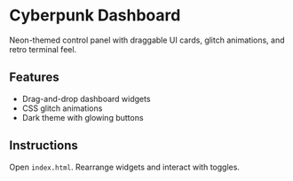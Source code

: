 # Cyberpunk Dashboard

Neon-themed control panel with draggable UI cards, glitch animations, and retro terminal feel.

## Features
- Drag-and-drop dashboard widgets
- CSS glitch animations
- Dark theme with glowing buttons

## Instructions
Open `index.html`. Rearrange widgets and interact with toggles.
